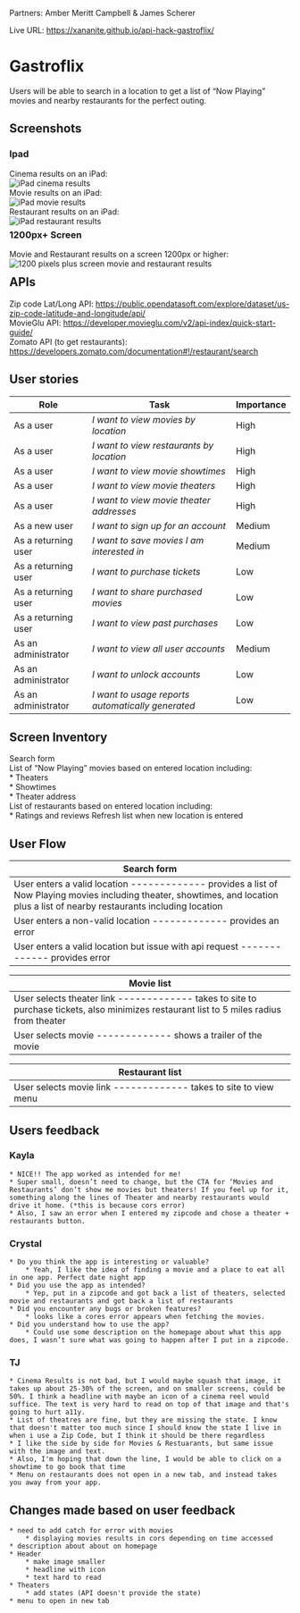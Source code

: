 Partners: Amber Meritt Campbell & James Scherer

Live URL: https://xananite.github.io/api-hack-gastroflix/

# Gastroflix

Users will be able to search in a location to get a list of “Now Playing” movies and nearby restaurants for the perfect outing.

## Screenshots
### Ipad
Cinema results on an iPad: 
</br>
<img src="./img/README_img/iPad_theater_results.PNG"
     alt="iPad cinema results"
     style="float: left; margin-right: 10px;" />
</br>
Movie results on an iPad: 
</br>
<img src="./img/README_img/iPad_movie_results.PNG"
     alt="iPad movie results"
     style="float: left; margin-right: 10px;" />
</br>
Restaurant results on an iPad: 
</br>
<img src="./img/README_img/iPad_restaurant_results.PNG"
     alt="iPad restaurant results"
     style="float: left; margin-right: 10px;" />

### 1200px+ Screen
Movie and Restaurant results on a screen 1200px or higher: 
</br>
<img src="./img/README_img/pc_movie_restaurant_results.PNG"
     alt="1200 pixels plus screen movie and restaurant results"
     style="float: left; margin-right: 10px;" />

## APIs
Zip code Lat/Long API: https://public.opendatasoft.com/explore/dataset/us-zip-code-latitude-and-longitude/api/  <br />
MovieGlu  API: https://developer.movieglu.com/v2/api-index/quick-start-guide/  <br />
Zomato API (to get restaurants): https://developers.zomato.com/documentation#!/restaurant/search  <br />

## User stories

| Role	| Task | Importance|
|-------|------|-----------|
| As a user | *I want to view movies by location* | High |
| As a user	| *I want to view restaurants by location* | High |
| As a user	| *I want to view movie showtimes* | High |
| As a user	| *I want to view movie theaters* | High |
| As a user	| *I want to view movie theater addresses* | High |
| As a new user	| *I want to sign up for an account* | Medium |
| As a returning  user | *I want to save movies I am interested in* | Medium |
| As a returning  user | *I want to purchase tickets* | Low |
| As a returning  user | *I want to share purchased movies* | Low |
| As a returning  user | *I want to view past purchases* | Low |
| As an administrator |	*I want to view all user accounts* | Medium |
| As an administrator |	*I want to unlock accounts* | Low |
| As an administrator |	*I want to usage reports automatically generated* | Low |

## Screen Inventory
Search form  <br />
List of “Now Playing” movies based on entered location including:  <br />
	* Theaters  
	* Showtimes  
	* Theater address  
List of restaurants based on entered location including:  <br />
	* Ratings and reviews
Refresh list when new location is entered  <br />

## User Flow
| Search form |
|-------------|
| User enters a valid location ------------- provides a list of Now Playing movies including theater, showtimes, and location plus a list of nearby restaurants including location |
| User enters a non-valid location ------------- provides an error |
| User enters a valid location but issue with api request ------------- provides error |

| Movie list |
|------------|
| User selects theater link  ------------- takes to site to purchase tickets, also minimizes restaurant list to 5 miles radius from theater |
| User selects movie  ------------- shows a trailer of the movie |

| Restaurant list |
|-----------------|
| User selects movie link ------------- takes to site to view menu |

## Users feedback
### Kayla
	* NICE!! The app worked as intended for me!
	* Super small, doesn’t need to change, but the CTA for ‘Movies and Restaurants’ don’t show me movies but theaters! If you feel up for it, something along the lines of Theater and nearby restaurants would drive it home. (*this is because cors error)
	* Also, I saw an error when I entered my zipcode and chose a theater + restaurants button.
### Crystal
	* Do you think the app is interesting or valuable?
		* Yeah, I like the idea of finding a movie and a place to eat all in one app. Perfect date night app
	* Did you use the app as intended?
		* Yep, put in a zipcode and got back a list of theaters, selected movie and restaurants and got back a list of restaurants
	* Did you encounter any bugs or broken features?
		* looks like a cores error appears when fetching the movies.
	* Did you understand how to use the app?
		* Could use some description on the homepage about what this app does, I wasn’t sure what was going to happen after I put in a zipcode.
### TJ
	* Cinema Results is not bad, but I would maybe squash that image, it takes up about 25-30% of the screen, and on smaller screens, could be 50%. I think a headline with maybe an icon of a cinema reel would suffice. The text is very hard to read on top of that image and that's going to hurt a11y.
	* List of theatres are fine, but they are missing the state. I know that doesn't matter too much since I should know the state I live in when i use a Zip Code, but I think it should be there regardless
	* I like the side by side for Movies & Restuarants, but same issue with the image and text.
	* Also, I'm hoping that down the line, I would be able to click on a showtime to go book that time
	* Menu on restaurants does not open in a new tab, and instead takes you away from your app.

## Changes made based on user feedback
	* need to add catch for error with movies
		* displaying movies results in cors depending on time accessed
	* description about about on homepage
	* Header
		* make image smaller
		* headline with icon
		* text hard to read
	* Theaters
		* add states (API doesn't provide the state)
	* menu to open in new tab